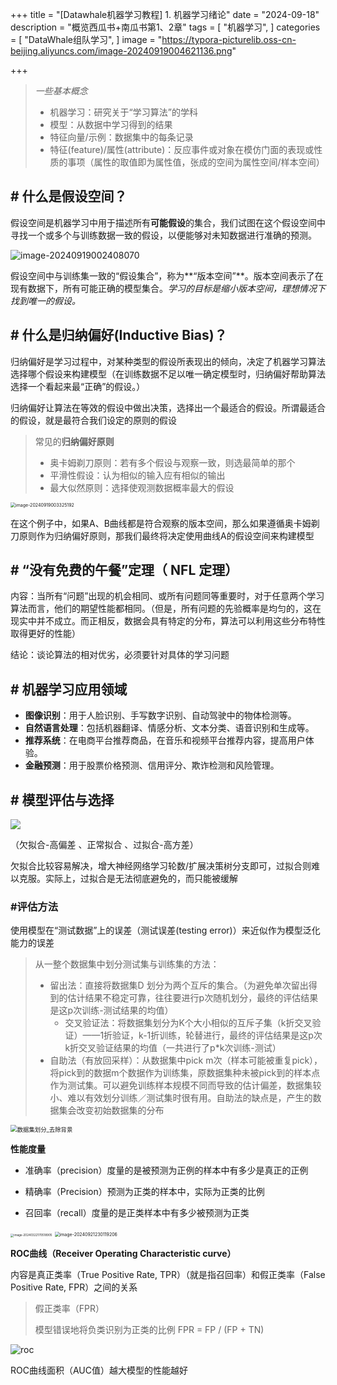 +++
title = "[Datawhale机器学习教程] 1. 机器学习绪论"
date = "2024-09-18"
description = "概览西瓜书+南瓜书第1、2章"
tags = [
 "机器学习",
]
categories = [
 "DataWhale组队学习",
]
image = "https://typora-picturelib.oss-cn-beijing.aliyuncs.com/image-20240919004621136.png"

+++



> *一些基本概念*
>
> - 机器学习：研究关于“学习算法”的学科
> - 模型：从数据中学习得到的结果
> - 特征向量/示例：数据集中的每条记录
> - 特征(feature)/属性(attribute)：反应事件或对象在模仿门面的表现或性质的事项（属性的取值即为属性值，张成的空间为属性空间/样本空间）

## # 什么是假设空间？

假设空间是机器学习中用于描述所有**可能假设**的集合，我们试图在这个假设空间中寻找一个或多个与训练数据一致的假设，以便能够对未知数据进行准确的预测。

![image-20240919002408070](https://typora-picturelib.oss-cn-beijing.aliyuncs.com/image-20240919002408070.png)

假设空间中与训练集一致的“假设集合”，称为**“版本空间”**。版本空间表示了在现有数据下，所有可能正确的模型集合。*学习的目标是缩小版本空间，理想情况下找到唯一的假设。*



## # 什么是归纳偏好(Inductive Bias)？

归纳偏好是学习过程中，对某种类型的假设所表现出的倾向，决定了机器学习算法选择哪个假设来构建模型（在训练数据不足以唯一确定模型时，归纳偏好帮助算法选择一个看起来最“正确”的假设。）

归纳偏好让算法在等效的假设中做出决策，选择出一个最适合的假设。所谓最适合的假设，就是最符合我们设定的原则的假设

> 常见的**归纳偏好原则**
>
> - 奥卡姆剃刀原则：若有多个假设与观察一致，则选最简单的那个
> - 平滑性假设：认为相似的输入应有相似的输出
> - 最大似然原则：选择使观测数据概率最大的假设

<img src="https://typora-picturelib.oss-cn-beijing.aliyuncs.com/image-20240919003325192.png" alt="image-20240919003325192" style="zoom:50%;" />

在这个例子中，如果A、B曲线都是符合观察的版本空间，那么如果遵循奥卡姆剃刀原则作为归纳偏好原则，那我们最终将决定使用曲线A的假设空间来构建模型



## # “**没有免费的午餐**”定理（ **NFL** 定理）

内容：当所有“问题”出现的机会相同、或所有问题同等重要时，对于任意两个学习算法而言，他们的期望性能都相同。（但是，所有问题的先验概率是均匀的，这在现实中并不成立。而正相反，数据会具有特定的分布，算法可以利用这些分布特性取得更好的性能）

结论：谈论算法的相对优劣，必须要针对具体的学习问题



## # 机器学习应用领域

- **图像识别**：用于人脸识别、手写数字识别、自动驾驶中的物体检测等。
- **自然语言处理**：包括机器翻译、情感分析、文本分类、语音识别和生成等。
- **推荐系统**：在电商平台推荐商品，在音乐和视频平台推荐内容，提高用户体验。
- **金融预测**：用于股票价格预测、信用评分、欺诈检测和风险管理。



## # 模型评估与选择

![](https://typora-picturelib.oss-cn-beijing.aliyuncs.com/%E6%AC%A0%E6%8B%9F%E5%90%88%E5%92%8C%E8%BF%87%E6%8B%9F%E5%90%88png.png)

（欠拟合-高偏差 、正常拟合 、过拟合-高方差）

欠拟合比较容易解决，增大神经网络学习轮数/扩展决策树分支即可，过拟合则难以克服。实际上，过拟合是无法彻底避免的，而只能被缓解

### #评估方法

使用模型在“测试数据”上的误差（测试误差(testing error)）来近似作为模型泛化能力的误差

> 从一整个数据集中划分测试集与训练集的方法：
>
> - 留出法：直接将数据集D 划分为两个互斥的集合。（为避免单次留出得到的估计结果不稳定可靠，往往要进行p次随机划分，最终的评估结果是这p次训练-测试结果的均值）
>   - 交叉验证法：将数据集划分为K个大小相似的互斥子集（k折交叉验证）——1折验证，k-1折训练，轮替进行，最终的评估结果是这p次k折交叉验证结果的均值（一共进行了p*k次训练-测试）
> - 自助法（有放回采样）：从数据集中pick m次（样本可能被重复pick），将pick到的数据m个数据作为训练集，原数据集种未被pick到的样本点作为测试集。可以避免训练样本规模不同而导致的估计偏差，数据集较小、难以有效划分训练／测试集时很有用。自助法的缺点是，产生的数据集会改变初始数据集的分布

<img src="https://typora-picturelib.oss-cn-beijing.aliyuncs.com/%E6%95%B0%E6%8D%AE%E9%9B%86%E5%88%92%E5%88%86_%E5%8E%BB%E9%99%A4%E8%83%8C%E6%99%AF.png" alt="数据集划分_去除背景" style="zoom:67%;" />

**性能度量**

* 准确率（precision）度量的是被预测为正例的样本中有多少是真正的正例

* 精确率（Precision）预测为正类的样本中，实际为正类的比例

* 召回率（recall）度量的是正类样本中有多少被预测为正类

<img src="https://typora-picturelib.oss-cn-beijing.aliyuncs.com/image-20240322170518905.png" alt="image-20240322170518905" style="zoom: 33%;" />

<img src="https://typora-picturelib.oss-cn-beijing.aliyuncs.com/image-20240921230119206.png" alt="image-20240921230119206" style="zoom:50%;" />

**ROC曲线（Receiver Operating Characteristic curve）**

内容是真正类率（True Positive Rate, TPR）（就是指召回率）和假正类率（False Positive Rate, FPR）之间的关系

> 假正类率（FPR）
>
> 模型错误地将负类识别为正类的比例 FPR = FP / (FP + TN)

![roc](https://typora-picturelib.oss-cn-beijing.aliyuncs.com/roc.png)

ROC曲线面积（AUC值）越大模型的性能越好
